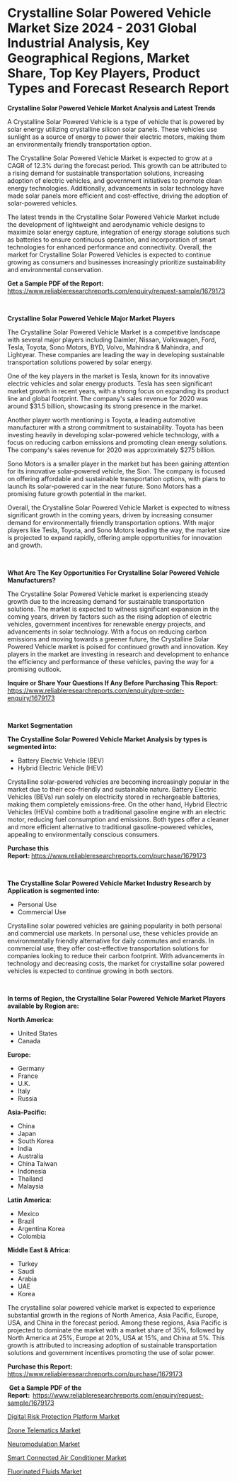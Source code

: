 <p><h1>Crystalline Solar Powered Vehicle Market Size 2024 - 2031 Global Industrial Analysis, Key Geographical Regions, Market Share, Top Key Players, Product Types and Forecast Research Report</h1></p><p><strong>Crystalline Solar Powered Vehicle Market Analysis and Latest Trends</strong></p>
<p><p>A Crystalline Solar Powered Vehicle is a type of vehicle that is powered by solar energy utilizing crystalline silicon solar panels. These vehicles use sunlight as a source of energy to power their electric motors, making them an environmentally friendly transportation option.</p><p>The Crystalline Solar Powered Vehicle Market is expected to grow at a CAGR of 12.3% during the forecast period. This growth can be attributed to a rising demand for sustainable transportation solutions, increasing adoption of electric vehicles, and government initiatives to promote clean energy technologies. Additionally, advancements in solar technology have made solar panels more efficient and cost-effective, driving the adoption of solar-powered vehicles.</p><p>The latest trends in the Crystalline Solar Powered Vehicle Market include the development of lightweight and aerodynamic vehicle designs to maximize solar energy capture, integration of energy storage solutions such as batteries to ensure continuous operation, and incorporation of smart technologies for enhanced performance and connectivity. Overall, the market for Crystalline Solar Powered Vehicles is expected to continue growing as consumers and businesses increasingly prioritize sustainability and environmental conservation.</p></p>
<p><strong>Get a Sample PDF of the Report:&nbsp;</strong> <a href="https://www.reliableresearchreports.com/enquiry/request-sample/1679173">https://www.reliableresearchreports.com/enquiry/request-sample/1679173</a></p>
<p>&nbsp;</p>
<p><strong>Crystalline Solar Powered Vehicle Major Market Players</strong></p>
<p><p>The Crystalline Solar Powered Vehicle Market is a competitive landscape with several major players including Daimler, Nissan, Volkswagen, Ford, Tesla, Toyota, Sono Motors, BYD, Volvo, Mahindra & Mahindra, and Lightyear. These companies are leading the way in developing sustainable transportation solutions powered by solar energy.</p><p>One of the key players in the market is Tesla, known for its innovative electric vehicles and solar energy products. Tesla has seen significant market growth in recent years, with a strong focus on expanding its product line and global footprint. The company's sales revenue for 2020 was around $31.5 billion, showcasing its strong presence in the market.</p><p>Another player worth mentioning is Toyota, a leading automotive manufacturer with a strong commitment to sustainability. Toyota has been investing heavily in developing solar-powered vehicle technology, with a focus on reducing carbon emissions and promoting clean energy solutions. The company's sales revenue for 2020 was approximately $275 billion.</p><p>Sono Motors is a smaller player in the market but has been gaining attention for its innovative solar-powered vehicle, the Sion. The company is focused on offering affordable and sustainable transportation options, with plans to launch its solar-powered car in the near future. Sono Motors has a promising future growth potential in the market.</p><p>Overall, the Crystalline Solar Powered Vehicle Market is expected to witness significant growth in the coming years, driven by increasing consumer demand for environmentally friendly transportation options. With major players like Tesla, Toyota, and Sono Motors leading the way, the market size is projected to expand rapidly, offering ample opportunities for innovation and growth.</p></p>
<p>&nbsp;</p>
<p><strong>What Are The Key Opportunities For Crystalline Solar Powered Vehicle Manufacturers?</strong></p>
<p><p>The Crystalline Solar Powered Vehicle market is experiencing steady growth due to the increasing demand for sustainable transportation solutions. The market is expected to witness significant expansion in the coming years, driven by factors such as the rising adoption of electric vehicles, government incentives for renewable energy projects, and advancements in solar technology. With a focus on reducing carbon emissions and moving towards a greener future, the Crystalline Solar Powered Vehicle market is poised for continued growth and innovation. Key players in the market are investing in research and development to enhance the efficiency and performance of these vehicles, paving the way for a promising outlook.</p></p>
<p><strong>Inquire or Share Your Questions If Any Before Purchasing This Report:</strong> <a href="https://www.reliableresearchreports.com/enquiry/pre-order-enquiry/1679173">https://www.reliableresearchreports.com/enquiry/pre-order-enquiry/1679173</a></p>
<p>&nbsp;</p>
<p><strong>Market Segmentation</strong></p>
<p><strong>The Crystalline Solar Powered Vehicle Market Analysis by types is segmented into:</strong></p>
<p><ul><li>Battery Electric Vehicle (BEV)</li><li>Hybrid Electric Vehicle (HEV)</li></ul></p>
<p><p>Crystalline solar-powered vehicles are becoming increasingly popular in the market due to their eco-friendly and sustainable nature. Battery Electric Vehicles (BEVs) run solely on electricity stored in rechargeable batteries, making them completely emissions-free. On the other hand, Hybrid Electric Vehicles (HEVs) combine both a traditional gasoline engine with an electric motor, reducing fuel consumption and emissions. Both types offer a cleaner and more efficient alternative to traditional gasoline-powered vehicles, appealing to environmentally conscious consumers.</p></p>
<p><strong>Purchase this Report:&nbsp;</strong><a href="https://www.reliableresearchreports.com/purchase/1679173">https://www.reliableresearchreports.com/purchase/1679173</a></p>
<p>&nbsp;</p>
<p><strong>The Crystalline Solar Powered Vehicle Market Industry Research by Application is segmented into:</strong></p>
<p><ul><li>Personal Use</li><li>Commercial Use</li></ul></p>
<p><p>Crystalline solar powered vehicles are gaining popularity in both personal and commercial use markets. In personal use, these vehicles provide an environmentally friendly alternative for daily commutes and errands. In commercial use, they offer cost-effective transportation solutions for companies looking to reduce their carbon footprint. With advancements in technology and decreasing costs, the market for crystalline solar powered vehicles is expected to continue growing in both sectors.</p></p>
<p>&nbsp;</p>
<p><strong>In terms of Region, the Crystalline Solar Powered Vehicle Market Players available by Region are:</strong></p>
<p>
    <p> <strong> North America: </strong>
        <ul>
            <li>United States</li>
            <li>Canada</li>
        </ul>
        </p> 
    <p> <strong> Europe: </strong>
        <ul>
            <li>Germany</li>
            <li>France</li>
            <li>U.K.</li>
            <li>Italy</li>
            <li>Russia</li>
        </ul>
        </p> 
    <p> <strong> Asia-Pacific: </strong>
        <ul>
            <li>China</li>
            <li>Japan</li>
            <li>South Korea</li>
            <li>India</li>
            <li>Australia</li>
            <li>China Taiwan</li>
            <li>Indonesia</li>
            <li>Thailand</li>
            <li>Malaysia</li>
        </ul>
        </p> 
    <p> <strong> Latin America: </strong>
        <ul>
            <li>Mexico</li>
            <li>Brazil</li>
            <li>Argentina Korea</li>
            <li>Colombia</li>
        </ul>
        </p> 
    <p> <strong> Middle East & Africa: </strong>
        <ul>
            <li>Turkey</li>
            <li>Saudi</li>
            <li>Arabia</li>
            <li>UAE</li>
            <li>Korea</li>
        </ul>
    </p>
    </p>
<p><p>The crystalline solar powered vehicle market is expected to experience substantial growth in the regions of North America, Asia Pacific, Europe, USA, and China in the forecast period. Among these regions, Asia Pacific is projected to dominate the market with a market share of 35%, followed by North America at 25%, Europe at 20%, USA at 15%, and China at 5%. This growth is attributed to increasing adoption of sustainable transportation solutions and government incentives promoting the use of solar power.</p></p>
<p><strong>Purchase this Report: </strong><a href="https://www.reliableresearchreports.com/purchase/1679173">https://www.reliableresearchreports.com/purchase/1679173</a></p>
<p>&nbsp;<strong>Get a Sample PDF of the Report:&nbsp;&nbsp;</strong><a href="https://www.reliableresearchreports.com/enquiry/request-sample/1679173">https://www.reliableresearchreports.com/enquiry/request-sample/1679173</a></p>
<p><strong></strong></p>
<p><p><a href="https://medium.com/@jessicajones1965/digital-risk-protection-platform-market-size-market-outlook-and-market-forecast-2024-to-2031-c9a3efc93302">Digital Risk Protection Platform Market</a></p><p><a href="https://medium.com/@emilypena1936/drone-telematics-market-share-evolution-and-market-growth-trends-2024-2031-2b0493995ea4">Drone Telematics Market</a></p><p><a href="https://medium.com/@emilypena1936/neuromodulation-market-outlook-industry-overview-and-forecast-2024-to-2031-912a60727b50">Neuromodulation Market</a></p><p><a href="https://github.com/brentleyjimmiealvaradoz4l1rea/Market-Research-Report-List-1/blob/main/smart-connected-air-conditioner-market.md">Smart Connected Air Conditioner Market</a></p><p><a href="https://github.com/eeaveuhhh/Market-Research-Report-List-1/blob/main/fluorinated-fluids-market.md">Fluorinated Fluids Market</a></p></p>